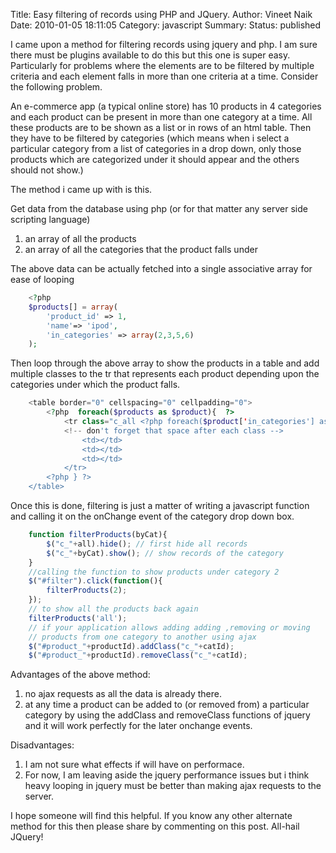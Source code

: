 Title: Easy filtering of records using PHP and JQuery.
Author: Vineet Naik
Date: 2010-01-05 18:11:05
Category: javascript
Summary: 
Status: published

I came upon a method for filtering records using jquery and php. I am
sure there must be plugins available to do this but this one is super
easy. Particularly for problems where the elements are to be filtered
by multiple criteria and each element falls in more than one criteria
at a time. Consider the following problem.

An e-commerce app (a typical online store) has 10 products in 4
categories and each product can be present in more than one category
at a time. All these products are to be shown as a list or in rows of
an html table. Then they have to be filtered by categories (which
means when i select a particular category from a list of categories in
a drop down, only those products which are categorized under it should
appear and the others should not show.)

The method i came up with is this.

Get data from the database using php (or for that matter any server
side scripting language)

1. an array of all the products 
2. an array of all the categories that the product falls under

The above data can be actually fetched into a single associative array
for ease of looping

```php
    <?php
    $products[] = array(
        'product_id' => 1,
        'name'=> 'ipod',
        'in_categories' => array(2,3,5,6)
    );
```

Then loop through the above array to show the products in a table and
add multiple classes to the tr that represents each product depending
upon the categories under which the product falls.

```php
    <table border="0" cellspacing="0" cellpadding="0">
        <?php  foreach($products as $product){  ?>
            <tr class="c_all <?php foreach($product['in_categories'] as $cat){ echo 'c_' . $cat . ' '; } ?>"> 
            <!-- don't forget that space after each class -->
                <td></td>
                <td></td>
                <td></td>
            </tr>
        <?php } ?>
    </table>
```

Once this is done, filtering is just a matter of writing a javascript
function and calling it on the onChange event of the category drop
down box.

```javascript
    function filterProducts(byCat){
        $("c_"+all).hide(); // first hide all records
        $("c_"+byCat).show(); // show records of the category
    }
    //calling the function to show products under category 2
    $("#filter").click(function(){
        filterProducts(2);
    });
    // to show all the products back again
    filterProducts('all');    
    // if your application allows adding adding ,removing or moving
    // products from one category to another using ajax    
    $("#product_"+productId).addClass("c_"+catId);
    $("#product_"+productId).removeClass("c_"+catId);
```

Advantages of the above method:

1. no ajax requests as all the data is already there.
2. at any time a product can be added to (or removed from) a
   particular category by using the addClass and removeClass functions of
   jquery and it will work perfectly for the later onchange events.

Disadvantages:

1. I am not sure what effects if will have on performace.
2. For now, I am leaving aside the jquery performance issues but i
   think heavy looping in jquery must be better than making ajax requests
   to the server.

I hope someone will find this helpful. If you know any other alternate
method for this then please share by commenting on this post. All-hail
JQuery!
